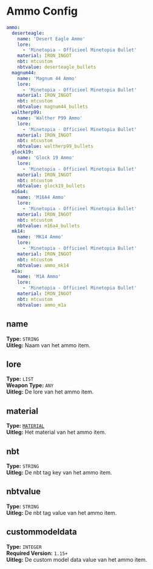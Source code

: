 # Ammo Config
```yaml
ammo:
  deserteagle:
    name: 'Desert Eagle Ammo'
    lore:
      - 'Minetopia - Officieel Minetopia Bullet'
    material: IRON_INGOT
    nbt: mtcustom
    nbtvalue: deserteagle_bullets
  magnum44:
    name: 'Magnum 44 Ammo'
    lore:
      - 'Minetopia - Officieel Minetopia Bullet'
    material: IRON_INGOT
    nbt: mtcustom
    nbtvalue: magnum44_bullets
  waltherp99:
    name: 'Walther P99 Ammo'
    lore:
      - 'Minetopia - Officieel Minetopia Bullet'
    material: IRON_INGOT
    nbt: mtcustom
    nbtvalue: waltherp99_bullets
  glock19:
    name: 'Glock 19 Ammo'
    lore:
      - 'Minetopia - Officieel Minetopia Bullet'
    material: IRON_INGOT
    nbt: mtcustom
    nbtvalue: glock19_bullets
  m16a4:
    name: 'M16A4 Ammo'
    lore:
      - 'Minetopia - Officieel Minetopia Bullet'
    material: IRON_INGOT
    nbt: mtcustom
    nbtvalue: m16a4_bullets
  mk14:
    name: 'MK14 Ammo'
    lore:
      - 'Minetopia - Officieel Minetopia Bullet'
    material: IRON_INGOT
    nbt: mtcustom
    nbtvalue: ammo_mk14
  m1a:
    name: 'M1A Ammo'
    lore:
      - 'Minetopia - Officieel Minetopia Bullet'
    material: IRON_INGOT
    nbt: mtcustom
    nbtvalue: ammo_m1a
```

## name
**Type:** ``STRING``\
**Uitleg:** Naam van het ammo item.

## lore
**Type:** ``LIST``\
**Weapon Type:** ``ANY``\
**Uitleg:** De lore van het ammo item.

## material
**Type:** [``MATERIAL``](https://github.com/CryptoMorin/XSeries/blob/master/src/main/java/com/cryptomorin/xseries/XMaterial.java) \
**Uitleg:** Het material van het ammo item.

## nbt
**Type:** ``STRING``\
**Uitleg:** De nbt tag key van het ammo item.

## nbtvalue
**Type:** ``STRING``\
**Uitleg:** De nbt tag value van het ammo item.

## custommodeldata
**Type:** ``INTEGER``\
**Required Version:** ``1.15+``\
**Uitleg:** De custom model data value van het ammo item.